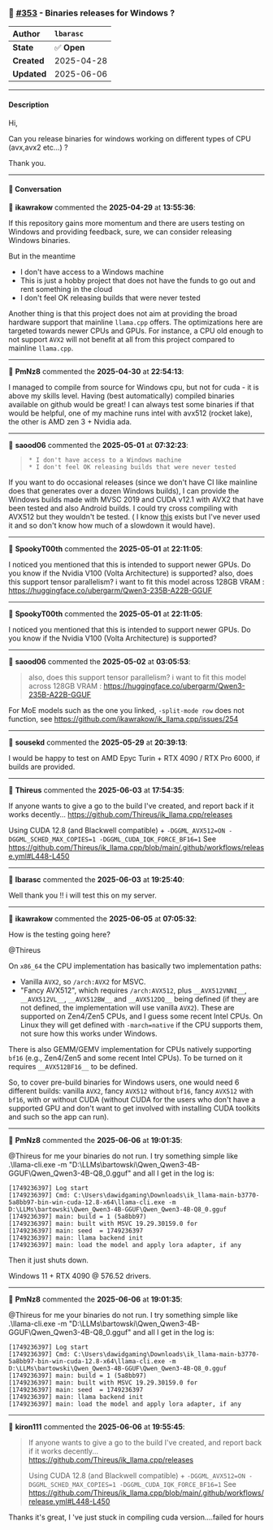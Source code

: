 ### 📝 [#353](https://github.com/ikawrakow/ik_llama.cpp/issues/353) - Binaries releases for Windows ?

| **Author** | `lbarasc` |
| :--- | :--- |
| **State** | ✅ **Open** |
| **Created** | 2025-04-28 |
| **Updated** | 2025-06-06 |

---

#### Description

Hi,

Can you release binaries for windows working on different types of CPU (avx,avx2 etc...) ?

Thank you.

---

#### 💬 Conversation

👤 **ikawrakow** commented the **2025-04-29** at **13:55:36**:<br>

If this repository gains more momentum and there are users testing on Windows and providing feedback, sure, we can consider releasing Windows binaries. 

But in the meantime
* I don't have access to a Windows machine
* This is just a hobby project that does not have the funds to go out and rent something in the cloud
* I don't feel OK releasing builds that were never tested

Another thing is that this project does not aim at providing the broad hardware support that mainline `llama.cpp` offers. The optimizations here are targeted towards newer CPUs and GPUs. For instance, a CPU old enough to not support `AVX2` will not benefit at all from this project compared to mainline `llama.cpp`.

---

👤 **PmNz8** commented the **2025-04-30** at **22:54:13**:<br>

I managed to compile from source for Windows cpu, but not for cuda - it is above my skills level. Having (best automatically) compiled binaries available on github would be great! I can always test some binaries if that would be helpful, one of my machine runs intel with avx512 (rocket lake), the other is AMD zen 3 + Nvidia ada.

---

👤 **saood06** commented the **2025-05-01** at **07:32:23**:<br>

>     * I don't have access to a Windows machine
>     * I don't feel OK releasing builds that were never tested

If you want to do occasional releases (since we don't have CI like mainline does that generates over a dozen Windows builds), I can provide the Windows builds made with MVSC 2019 and CUDA v12.1 with AVX2 that have been tested and also Android builds. I could try cross compiling with AVX512 but they wouldn't be tested. ( I know [this](https://www.intel.com/content/www/us/en/developer/articles/tool/software-development-emulator.html) exists but I've never used it and so don't know how much of a slowdown it would have).

---

👤 **SpookyT00th** commented the **2025-05-01** at **22:11:05**:<br>

I noticed you mentioned that this is intended to support newer GPUs. Do you know if the Nvidia V100 (Volta Architecture) is supported?  also, does this support tensor parallelism? i want to fit this model across 128GB VRAM : https://huggingface.co/ubergarm/Qwen3-235B-A22B-GGUF

---

👤 **SpookyT00th** commented the **2025-05-01** at **22:11:05**:<br>

I noticed you mentioned that this is intended to support newer GPUs. Do you know if the Nvidia V100 (Volta Architecture) is supported?

---

👤 **saood06** commented the **2025-05-02** at **03:05:53**:<br>

>also, does this support tensor parallelism? i want to fit this model across 128GB VRAM : https://huggingface.co/ubergarm/Qwen3-235B-A22B-GGUF

For MoE models such as the one you linked, `-split-mode row` does not function, see https://github.com/ikawrakow/ik_llama.cpp/issues/254

---

👤 **sousekd** commented the **2025-05-29** at **20:39:13**:<br>

I would be happy to test on AMD Epyc Turin + RTX 4090 / RTX Pro 6000, if builds are provided.

---

👤 **Thireus** commented the **2025-06-03** at **17:54:35**:<br>

If anyone wants to give a go to the build I've created, and report back if it works decently... https://github.com/Thireus/ik_llama.cpp/releases

Using CUDA 12.8 (and Blackwell compatible) + `-DGGML_AVX512=ON -DGGML_SCHED_MAX_COPIES=1 -DGGML_CUDA_IQK_FORCE_BF16=1`
See https://github.com/Thireus/ik_llama.cpp/blob/main/.github/workflows/release.yml#L448-L450

---

👤 **lbarasc** commented the **2025-06-03** at **19:25:40**:<br>

Well thank you !! i will test this on my server.

---

👤 **ikawrakow** commented the **2025-06-05** at **07:05:32**:<br>

How is the testing going here?

@Thireus 

On `x86_64` the CPU implementation has basically two implementation paths:
* Vanilla `AVX2`, so `/arch:AVX2` for MSVC.
* "Fancy AVX512", which requires `/arch:AVX512`, plus `__AVX512VNNI__`, `__AVX512VL__`, `__AVX512BW__` and `__AVX512DQ__` being defined (if they are not defined, the implementation will use vanilla `AVX2`). These are supported on Zen4/Zen5 CPUs, and I guess some recent Intel CPUs. On Linux they will get defined with `-march=native` if the CPU supports them, not sure how this works under Windows.

There is also GEMM/GEMV implementation for CPUs natively supporting `bf16` (e.g., Zen4/Zen5 and some recent Intel CPUs). To be turned on it requires `__AVX512BF16__` to be defined.

So, to cover pre-build binaries for Windows users, one would need 6 different builds: vanilla `AVX2`, fancy `AVX512` without `bf16`, fancy `AVX512` with `bf16`, with or without CUDA (without CUDA for the users who don't have a supported GPU and don't want to get involved with installing CUDA toolkits and such so the app can run).

---

👤 **PmNz8** commented the **2025-06-06** at **19:01:35**:<br>

@Thireus for me your binaries do not run. I try something simple like .\llama-cli.exe -m "D:\LLMs\bartowski\Qwen_Qwen3-4B-GGUF\Qwen_Qwen3-4B-Q8_0.gguf" and all I get in the log is: 

```
[1749236397] Log start
[1749236397] Cmd: C:\Users\dawidgaming\Downloads\ik_llama-main-b3770-5a8bb97-bin-win-cuda-12.8-x64\llama-cli.exe -m D:\LLMs\bartowski\Qwen_Qwen3-4B-GGUF\Qwen_Qwen3-4B-Q8_0.gguf
[1749236397] main: build = 1 (5a8bb97)
[1749236397] main: built with MSVC 19.29.30159.0 for 
[1749236397] main: seed  = 1749236397
[1749236397] main: llama backend init
[1749236397] main: load the model and apply lora adapter, if any
```
Then it just shuts down.

Windows 11 + RTX 4090 @ 576.52 drivers.

---

👤 **PmNz8** commented the **2025-06-06** at **19:01:35**:<br>

@Thireus for me your binaries do not run. I try something simple like .\llama-cli.exe -m "D:\LLMs\bartowski\Qwen_Qwen3-4B-GGUF\Qwen_Qwen3-4B-Q8_0.gguf" and all I get in the log is: 

```
[1749236397] Log start
[1749236397] Cmd: C:\Users\dawidgaming\Downloads\ik_llama-main-b3770-5a8bb97-bin-win-cuda-12.8-x64\llama-cli.exe -m D:\LLMs\bartowski\Qwen_Qwen3-4B-GGUF\Qwen_Qwen3-4B-Q8_0.gguf
[1749236397] main: build = 1 (5a8bb97)
[1749236397] main: built with MSVC 19.29.30159.0 for 
[1749236397] main: seed  = 1749236397
[1749236397] main: llama backend init
[1749236397] main: load the model and apply lora adapter, if any
```

---

👤 **kiron111** commented the **2025-06-06** at **19:55:45**:<br>

> If anyone wants to give a go to the build I've created, and report back if it works decently... https://github.com/Thireus/ik_llama.cpp/releases
> 
> Using CUDA 12.8 (and Blackwell compatible) + `-DGGML_AVX512=ON -DGGML_SCHED_MAX_COPIES=1 -DGGML_CUDA_IQK_FORCE_BF16=1` See https://github.com/Thireus/ik_llama.cpp/blob/main/.github/workflows/release.yml#L448-L450

Thanks
it's great, I 've just stuck in compiling cuda version....failed for hours